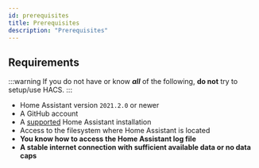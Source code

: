 ```yaml
---
id: prerequisites
title: Prerequisites
description: "Prerequisites"
---
```


## Requirements

:::warning
If you do not have or know **_all_** of the following, **do not** try to setup/use HACS.
:::

- Home Assistant version `2021.2.0` or newer
- A GitHub account
- A [supported](https://github.com/home-assistant/architecture/blob/master/adr/0012-define-supported-installation-method.md) Home Assistant installation
- Access to the filesystem where Home Assistant is located
- **You know how to access the Home Assistant log file**
- **A stable internet connection with sufficient available data or no data caps**
